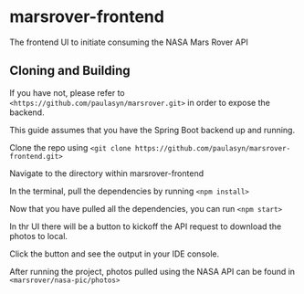 # marsrover-frontend
The frontend UI to initiate consuming the NASA Mars Rover API

## Cloning and Building

If you have not, please refer to `<https://github.com/paulasyn/marsrover.git>` in order to expose the backend.

This guide assumes that you have the Spring Boot backend up and running.

Clone the repo using `<git clone https://github.com/paulasyn/marsrover-frontend.git>`

Navigate to the directory within marsrover-frontend

In the terminal, pull the dependencies by running `<npm install>`

Now that you have pulled all the dependencies, you can run `<npm start>`

In thr UI there will be a button to kickoff the API request to download the photos to local.

Click the button and see the output in your IDE console.

After running the project, photos pulled using the NASA API can be found in `<marsrover/nasa-pic/photos>`